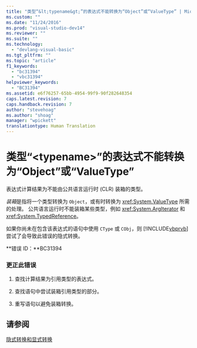 ```yaml
---
title: "类型“&lt;typename&gt;”的表达式不能转换为“Object”或“ValueType” | Microsoft Docs"
ms.custom: ""
ms.date: "11/24/2016"
ms.prod: "visual-studio-dev14"
ms.reviewer: ""
ms.suite: ""
ms.technology: 
  - "devlang-visual-basic"
ms.tgt_pltfrm: ""
ms.topic: "article"
f1_keywords: 
  - "bc31394"
  - "vbc31394"
helpviewer_keywords: 
  - "BC31394"
ms.assetid: e6f76257-65bb-4954-99f9-90f282648354
caps.latest.revision: 7
caps.handback.revision: 7
author: "stevehoag"
ms.author: "shoag"
manager: "wpickett"
translationtype: Human Translation
---
```

# 类型“&lt;typename&gt;”的表达式不能转换为“Object”或“ValueType”
表达式计算结果为不能由公共语言运行时 \(CLR\) 装箱的类型。  
  
 *装箱*是指将一个类型转换为 `Object`，或有时转换为 <xref:System.ValueType> 所需的处理。 公共语言运行时不能装箱某些类型，例如 <xref:System.ArgIterator> 和 <xref:System.TypedReference>。  
  
 如果你尚未在包含该表达式的语句中使用 `CType` 或 `CObj`，则 [!INCLUDE[vbprvb](../../csharp/programming-guide/concepts/linq/includes/vbprvb_md.md)] 尝试了会导致此错误的隐式转换。  
  
 **错误 ID：**BC31394  
  
### 更正此错误  
  
1.  查找计算结果为引用类型的表达式。  
  
2.  查找语句中尝试装箱引用类型的部分。  
  
3.  重写语句以避免装箱转换。  
  
## 请参阅  
 [隐式转换和显式转换](../../visual-basic/programming-guide/language-features/data-types/implicit-and-explicit-conversions.md)